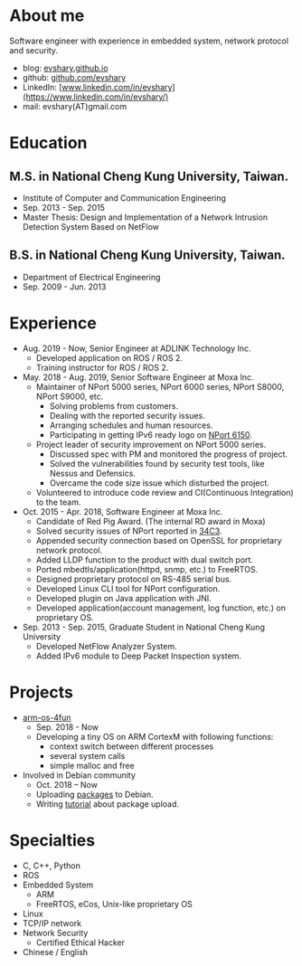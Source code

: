 # About me
Software engineer with experience in embedded system, network protocol and security.

* blog: [evshary.github.io](https://evshary.github.io)
* github: [github.com/evshary](https://github.com/evshary)
* LinkedIn: [www.linkedin.com/in/evshary](https://www.linkedin.com/in/evshary/)
* mail: evshary(AT)gmail.com

# Education
## M.S. in National Cheng Kung University, Taiwan.
* Institute of Computer and Communication Engineering
* Sep. 2013 - Sep. 2015
* Master Thesis: Design and Implementation of a Network Intrusion Detection System Based on NetFlow

## B.S. in National Cheng Kung University, Taiwan.
* Department of Electrical Engineering
* Sep. 2009 - Jun. 2013

# Experience
* Aug. 2019 - Now, Senior Engineer at ADLINK Technology Inc.
    * Developed application on ROS / ROS 2.
    * Training instructor for ROS / ROS 2.
* May. 2018 - Aug. 2019, Senior Software Engineer at Moxa Inc.
    * Maintainer of NPort 5000 series, NPort 6000 series, NPort S8000, NPort S9000, etc.
        * Solving problems from customers.
        * Dealing with the reported security issues.
        * Arranging schedules and human resources.
        * Participating in getting IPv6 ready logo on [NPort 6150](https://www.ipv6ready.org/db/index.php/public/logo/02-C-001886/).
    * Project leader of security improvement on NPort 5000 series.
        * Discussed spec with PM and monitored the progress of project.
        * Solved the vulnerabilities found by security test tools, like Nessus and Defensics.
        * Overcame the code size issue which disturbed the project.
    * Volunteered to introduce code review and CI(Continuous Integration) to the team.
* Oct. 2015 - Apr. 2018, Software Engineer at Moxa Inc.
    * Candidate of Red Pig Award. (The internal RD award in Moxa)
    * Solved security issues of NPort reported in [34C3](https://www.youtube.com/watch?v=Itgwb3rn7gE).
    * Appended security connection based on OpenSSL for proprietary network protocol.
    * Added LLDP function to the product with dual switch port.
    * Ported mbedtls/application(httpd, snmp, etc.) to FreeRTOS.
    * Designed proprietary protocol on RS-485 serial bus.
    * Developed Linux CLI tool for NPort configuration.
    * Developed plugin on Java application with JNI.
    * Developed application(account management, log function, etc.) on proprietary OS.
* Sep. 2013 - Sep. 2015, Graduate Student in National Cheng Kung University
    * Developed NetFlow Analyzer System.
    * Added IPv6 module to Deep Packet Inspection system.

# Projects
* [arm-os-4fun](https://github.com/evshary/arm-os-4fun)
    * Sep. 2018 - Now
    * Developing a tiny OS on ARM CortexM with following functions:
        * context switch between different processes
        * several system calls
        * simple malloc and free
* Involved in Debian community
    * Oct. 2018 – Now
    * Uploading [packages](https://qa.debian.org/developer.php?login=evshary%40gmail.com) to Debian.
    * Writing [tutorial](https://hackmd.io/zjBAekZBTkS6_4gh0uvtQA) about package upload.

# Specialties
* C, C++, Python
* ROS
* Embedded System
    * ARM
    * FreeRTOS, eCos, Unix-like proprietary OS
* Linux
* TCP/IP network
* Network Security
    * Certified Ethical Hacker
* Chinese / English
